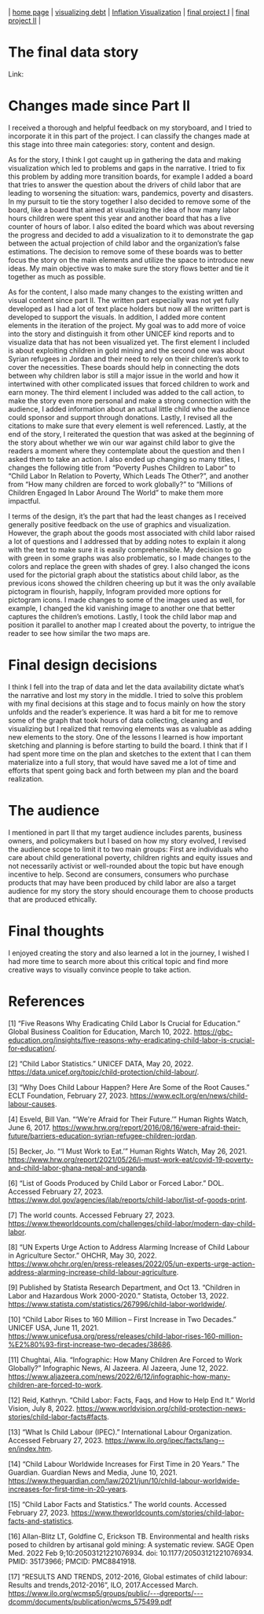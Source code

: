 | [home page](README.md) | [visualizing debt](general_government_debt_excercise) | [Inflation Visualization](inflation_viz) | [final project I](final_project_part_1) | [final project II](final_project_part_2) |

# The final data story
Link:

# Changes made since Part II
I received a thorough and helpful feedback on my storyboard, and I tried to incorporate it in this part of the project. I can classify the changes made at this stage into three main categories: story, content and design.

As for the story, I think I got caught up in gathering the data and making visualization which led to problems and gaps in the narrative. I tried to fix this problem by adding more transition boards, for example I added a board that tries to answer the question about the drivers of child labor that are leading to worsening the situation: wars, pandemics, poverty and disasters. In my pursuit to tie the story together I also decided to remove some of the board, like a board that aimed at visualizing the idea of how many labor hours children were spent this year and another board that has a live counter of hours of labor. I also edited the board which was about reversing the progress and decided to add a visualization to it to demonstrate the gap between the actual projection of child labor and the organization’s false estimations. The decision to remove some of these boards was to better focus the story on the main elements and utilize the space to introduce new ideas. My main objective was to make sure the story flows better and tie it together as much as possible. 

As for the content, I also made many changes to the existing written and visual content since part II. The written part especially was not yet fully developed as I had a lot of text place holders but now all the written part is developed to support the visuals. In addition, I added more content elements in the iteration of the project. My goal was to add more of voice into the story and distinguish it from other UNICEF kind reports and to visualize data that has not been visualized yet. The first element I included is about exploiting children in gold mining and the second one was about Syrian refugees in Jordan and their need to rely on their children’s work to cover the necessities. These boards should help in connecting the dots between why children labor is still a major issue in the world and how it intertwined with other complicated issues that forced children to work and earn money. The third element I included was added to the call action, to make the story even more personal and make a strong connection with the audience, I added information about an actual little child who the audience could sponsor and support through donations. Lastly, I revised all the citations to make sure that every element is well referenced. Lastly, at the end of the story, I reiterated the question that was asked at the beginning of the story about whether we win our war against child labor to give the readers a moment where they contemplate about the question and then I asked them to take an action. I also ended up changing so many titles, I changes the following title from “Poverty Pushes Children to Labor” to “Child Labor In Relation to Poverty, Which Leads The Other?”, and another from “How many children are forced to work globally?” to “Millions of Children Engaged In Labor Around The World” to make them more impactful. 

I terms of the design, it’s the part that had the least changes as I received generally positive feedback on the use of graphics and visualization. However, the graph about the goods most associated with child labor raised a lot of questions and I addressed that by adding notes to explain it along with the text to make sure it is easily comprehensible. My decision to go with green in some graphs was also problematic, so I made changes to the colors and replace the green with shades of grey. I also changed the icons used for the pictorial graph about the statistics about child labor, as the previous icons showed the children cheering up but it was the only available pictogram in flourish, happily, Infogram provided more options for pictogram icons. I made changes to some of the images used as well, for example, I changed the kid vanishing image to another one that better captures the children’s emotions. Lastly, I took the child labor map and position it parallel to another map I created about the poverty, to intrigue the reader to see how similar the two maps are. 

# Final design decisions
I think I fell into the trap of data and let the data availability dictate what’s the narrative and lost my story in the middle. I tried to solve this problem with my final decisions at this stage and to focus mainly on how the story unfolds and the reader’s experience. It was hard a bit for me to remove some of the graph that took hours of data collecting, cleaning and visualizing but I realized that removing elements was as valuable as adding new elements to the story. 
One of the lessons I learned is how important sketching and planning is before starting to build the board. I think that if I had spent more time on the plan and sketches to the extent that I can them materialize into a full story, that would have saved me a lot of time and efforts that spent going back and forth between my plan and the board realization. 

# The audience
I mentioned in part II that my target audience includes parents, business owners, and policymakers but I based on how my story evolved, I revised the audience scope to limit it to two main groups: First are individuals who care about child generational poverty, children rights and equity issues and not necessarily activist or well-rounded about the topic but have enough incentive to help. Second are consumers, consumers who purchase products that may have been produced by child labor are also a target audience for my story the story should encourage them to choose products that are produced ethically. 

# Final thoughts
I enjoyed creating the story and also learned a lot in the journey, I wished I had more time to search more about this critical topic and find more creative ways to visually convince people to take action. 

# References
[1]	“Five Reasons Why Eradicating Child Labor Is Crucial for Education.” Global Business Coalition for Education, March 10, 2022. https://gbc-education.org/insights/five-reasons-why-eradicating-child-labor-is-crucial-for-education/. 

[2]	“Child Labor Statistics.” UNICEF DATA, May 20, 2022. https://data.unicef.org/topic/child-protection/child-labour/. 

[3]	“Why Does Child Labour Happen? Here Are Some of the Root Causes.” ECLT Foundation, February 27, 2023. https://www.eclt.org/en/news/child-labour-causes. 

[4]	Esveld, Bill Van. “‘We're Afraid for Their Future.’” Human Rights Watch, June 6, 2017. https://www.hrw.org/report/2016/08/16/were-afraid-their-future/barriers-education-syrian-refugee-children-jordan. 

[5]	Becker, Jo. “‘I Must Work to Eat.’” Human Rights Watch, May 26, 2021. https://www.hrw.org/report/2021/05/26/i-must-work-eat/covid-19-poverty-and-child-labor-ghana-nepal-and-uganda. 

[6]	“List of Goods Produced by Child Labor or Forced Labor.” DOL. Accessed February 27, 2023. https://www.dol.gov/agencies/ilab/reports/child-labor/list-of-goods-print. 

[7]	The world counts. Accessed February 27, 2023. https://www.theworldcounts.com/challenges/child-labor/modern-day-child-labor. 

[8]	“UN Experts Urge Action to Address Alarming Increase of Child Labour in Agriculture Sector.” OHCHR, May 30, 2022. https://www.ohchr.org/en/press-releases/2022/05/un-experts-urge-action-address-alarming-increase-child-labour-agriculture. 

[9]	Published by Statista Research Department, and Oct 13. “Children in Labor and Hazardous Work 2000-2020.” Statista, October 13, 2022. https://www.statista.com/statistics/267996/child-labor-worldwide/. 

[10]	“Child Labor Rises to 160 Million – First Increase in Two Decades.” UNICEF USA, June 11, 2021. https://www.unicefusa.org/press/releases/child-labor-rises-160-million-%E2%80%93-first-increase-two-decades/38686. 

[11]	Chughtai, Alia. “Infographic: How Many Children Are Forced to Work Globally?” Infographic News, Al Jazeera. Al Jazeera, June 12, 2022. https://www.aljazeera.com/news/2022/6/12/infographic-how-many-children-are-forced-to-work. 

[12]	Reid, Kathryn. “Child Labor: Facts, Faqs, and How to Help End It.” World Vision, July 8, 2022. https://www.worldvision.org/child-protection-news-stories/child-labor-facts#facts. 

[13]	“What Is Child Labour (IPEC).” International Labour Organization. Accessed February 27, 2023. https://www.ilo.org/ipec/facts/lang--en/index.htm. 

[14]	“Child Labour Worldwide Increases for First Time in 20 Years.” The Guardian. Guardian News and Media, June 10, 2021. https://www.theguardian.com/law/2021/jun/10/child-labour-worldwide-increases-for-first-time-in-20-years. 

[15]	“Child Labor Facts and Statistics.” The world counts. Accessed February 27, 2023. https://www.theworldcounts.com/stories/child-labor-facts-and-statistics.

[16]	Allan-Blitz LT, Goldfine C, Erickson TB. Environmental and health risks posed to children by artisanal gold mining: A systematic review. SAGE Open Med. 2022 Feb 9;10:20503121221076934. doi: 10.1177/20503121221076934. PMID: 35173966; PMCID: PMC8841918.

[17]	“RESULTS AND TRENDS, 2012-2016, Global estimates of child labour: Results and trends,2012-2016”, ILO, 2017.Accessed March. https://www.ilo.org/wcmsp5/groups/public/---dgreports/---dcomm/documents/publication/wcms_575499.pdf



